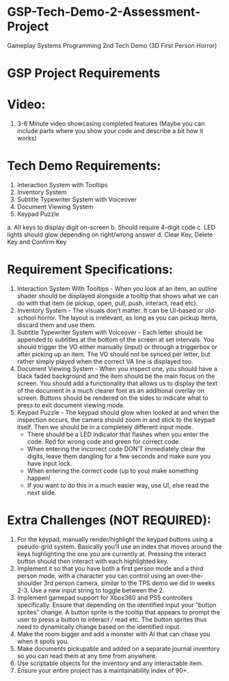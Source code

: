 # GSP-Tech-Demo-2-Assessment-Project
Gameplay Systems Programming 2nd Tech Demo (3D First Person Horror)

# GSP Project Requirements

# Video:
1. 3-6 Minute video showcasing completed features (Maybe you can include parts where you show your code and describe a bit how it works)

# Tech Demo Requirements:
1. Interaction System with Tooltips
2. Inventory System
3. Subtitle Typewriter System with Voiceover
4. Document Viewing System
5. Keypad Puzzle

a. All keys to display digit on-screen
b. Should require 4-digit code
c. LED lights should glow depending on right/wrong answer
d. Clear Key, Delete Key and Confirm Key

# Requirement Specifications:
1. Interaction System With Tooltips - When you look at an item, an outline shader should be displayed alongside a tooltip that shows what we can do with that item (ie pickup, open, pull, push, interact, read etc).
2. Inventory System - The visuals don’t matter. It can be UI-based or old-school horror. The layout is irrelevant, as long as you can pickup items, discard them and use them.
3. Subtitle Typewriter System with Voiceover - Each letter should be appended to subtitles at the bottom of the screen at set intervals. You should trigger the VO either manually (input) or through a triggerbox or after picking up an item. The VO should not be synced per letter, but rather simply played when the correct VA line is displayed too.
4. Document Viewing System - When you inspect one, you should have a black faded background and the item should be the main focus on the screen. You should add a functionality that allows us to display the text of the document in a much clearer font as an additional overlay on screen. Buttons should be rendered on the sides to indicate what to press to exit document viewing mode.
5. Keypad Puzzle - The keypad should glow when looked at and when the inspection occurs, the camera should zoom in and stick to the keypad itself. Then we should be in a completely different input mode.
   - There should be a LED indicator that flashes when you enter the code. Red for wrong code and green for correct code.
   - When entering the incorrect code DON’T immediately clear the digits, leave them dangling for a few seconds and make sure you have input lock.
   - When entering the correct code (up to you) make something happen!
   - If you want to do this in a much easier way, use UI, else read the next slide.

# Extra Challenges (NOT REQUIRED):
1. For the keypad, manually render/highlight the keypad buttons using a pseudo-grid system. Basically you’ll use an index that moves around the keys highlighting the one you are currently at. Pressing the interact button should then interact with each highlighted key.
2. Implement it so that you have both a first person mode and a third person mode, with a character you can control using an over-the-shoulder 3rd person camera, similar to the TPS demo we did in weeks 2-3. Use a new input string to toggle between the 2.
3. Implement gamepad support for Xbox360 and PS5 controllers specifically. Ensure that depending on the identified input your “button sprites” change. A button sprite is the tooltip that appears to prompt the user to press a button to interact / read etc. The button sprites thus need to dynamically change based on the identified input.
4. Make the room bigger and add a monster with AI that can chase you when it spots you.
5. Make documents pickupable and added on a separate journal inventory so you can read them at any time from anywhere.
6. Use scriptable objects for the inventory and any interactable item.
7. Ensure your entire project has a maintainability index of 90+.
